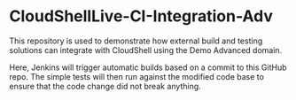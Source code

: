 # CloudShellLive-CI-Integration-Adv

This repository is used to demonstrate how external build and testing solutions can integrate with CloudShell using the Demo Advanced domain.

Here, Jenkins will trigger automatic builds based on a commit to this GitHub repo. The simple tests will then run against the modified code base to ensure that the code change did not break anything.
